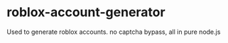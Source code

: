 # roblox-account-generator
Used to generate roblox accounts. no captcha bypass, all in pure node.js
